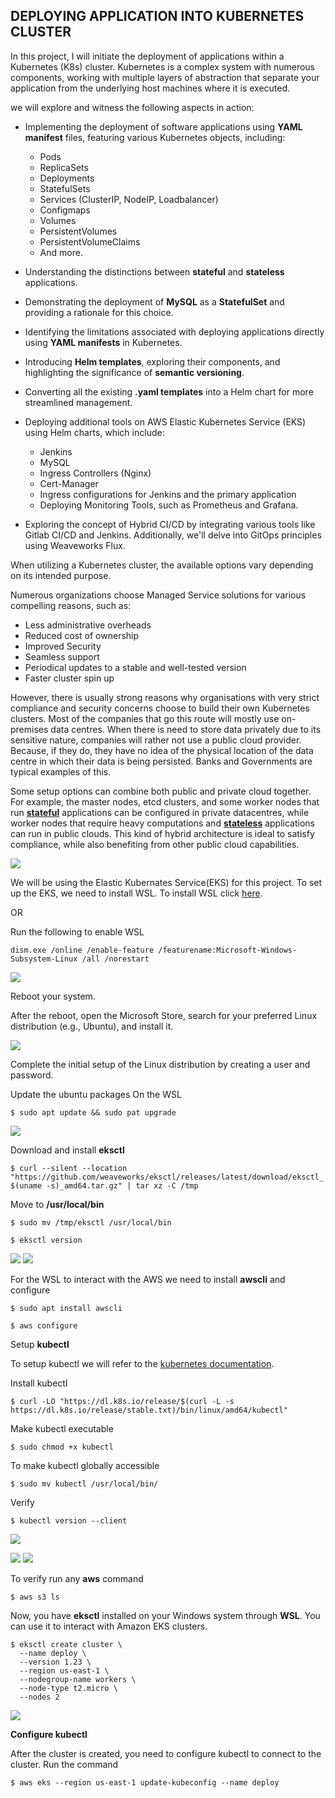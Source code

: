 ## __DEPLOYING APPLICATION INTO KUBERNETES CLUSTER__

In this project, I will initiate the deployment of applications within a Kubernetes (K8s) cluster. Kubernetes is a complex system with numerous components, working with multiple layers of abstraction that separate your application from the underlying host machines where it is executed.

we will explore and witness the following aspects in action:

- Implementing the deployment of software applications using __YAML manifest__ files, featuring various Kubernetes objects, including:
   - Pods
   - ReplicaSets
   - Deployments
   - StatefulSets
   - Services (ClusterIP, NodeIP, Loadbalancer)
   - Configmaps
   - Volumes
   - PersistentVolumes
   - PersistentVolumeClaims
   - And more.

- Understanding the distinctions between __stateful__ and __stateless__ applications.

- Demonstrating the deployment of __MySQL__ as a __StatefulSet__ and providing a rationale for this choice.

- Identifying the limitations associated with deploying applications directly using __YAML manifests__ in Kubernetes.

- Introducing __Helm templates__, exploring their components, and highlighting the significance of __semantic versioning__.

- Converting all the existing __.yaml templates__ into a Helm chart for more streamlined management.

- Deploying additional tools on AWS Elastic Kubernetes Service (EKS) using Helm charts, which include:
   - Jenkins
   - MySQL
   - Ingress Controllers (Nginx)
   - Cert-Manager
   - Ingress configurations for Jenkins and the primary application
   - Deploying Monitoring Tools, such as Prometheus and Grafana.

- Exploring the concept of Hybrid CI/CD by integrating various tools like Gitlab CI/CD and Jenkins. Additionally, we'll delve into GitOps principles using Weaveworks Flux.

When utilizing a Kubernetes cluster, the available options vary depending on its intended purpose.

Numerous organizations choose Managed Service solutions for various compelling reasons, such as:

- Less administrative overheads
- Reduced cost of ownership
- Improved Security
- Seamless support
- Periodical updates to a stable and well-tested version
- Faster cluster spin up

However, there is usually strong reasons why organisations with very strict compliance and security concerns choose to build their own Kubernetes clusters. Most of the companies that go this route will mostly use on-premises data centres. When there is need to store data privately due to its sensitive nature, companies will rather not use a public cloud provider. Because, if they do, they have no idea of the physical location of the data centre in which their data is being persisted. Banks and Governments are typical examples of this.

Some setup options can combine both public and private cloud together. For example, the master nodes, etcd clusters, and some worker nodes that run [__stateful__](https://www.techtarget.com/whatis/definition/stateful-app) applications can be configured in private datacentres, while worker nodes that require heavy computations and [__stateless__](https://www.redhat.com/en/topics/cloud-native-apps/stateful-vs-stateless) applications can run in public clouds. This kind of hybrid architecture is ideal to satisfy compliance, while also benefiting from other public cloud capabilities.

![](./images/arc.PNG)

We will be using the Elastic Kubernates Service(EKS) for this project. To set up the EKS, we need to install WSL. To install WSL click [here](https://learn.microsoft.com/en-us/windows/wsl/install).

OR

Run the following to enable WSL

`dism.exe /online /enable-feature /featurename:Microsoft-Windows-Subsystem-Linux /all /norestart`

![](./images/b.PNG)

Reboot your system.  

After the reboot, open the Microsoft Store, search for your preferred Linux distribution (e.g., Ubuntu), and install it.

![](./images/d.PNG)

Complete the initial setup of the Linux distribution by creating a user and password.

Update the ubuntu packages On the WSL

`$ sudo apt update && sudo pat upgrade`

![](./images/c.PNG)

Download and install __eksctl__

`$ curl --silent --location "https://github.com/weaveworks/eksctl/releases/latest/download/eksctl_$(uname -s)_amd64.tar.gz" | tar xz -C /tmp`

Move to __/usr/local/bin__

`$ sudo mv /tmp/eksctl /usr/local/bin`

`$ eksctl version`

![](./images/f.PNG)
![](./images/f1.PNG)

For the WSL to interact with the AWS we need to install __awscli__ and configure

`$ sudo apt install awscli`

`$ aws configure`


Setup __kubectl__

To setup kubectl we will refer to the [kubernetes documentation](https://kubernetes.io/docs/tasks/tools/install-kubectl-linux/#install-kubectl-binary-with-curl-on-linux).

Install kubectl

`$ curl -LO "https://dl.k8s.io/release/$(curl -L -s https://dl.k8s.io/release/stable.txt)/bin/linux/amd64/kubectl"`

Make kubectl executable

`$ sudo chmod +x kubectl`

To make kubectl globally accessible

`$ sudo mv kubectl /usr/local/bin/`

Verify

`$ kubectl version --client`

![](./images/kkk.PNG)

![](./images/g.PNG)
![](./images/g1.PNG)

To verify run any __aws__ command

`$ aws s3 ls`

Now, you have __eksctl__ installed on your Windows system through __WSL__. You can use it to interact with Amazon EKS clusters.

```
$ eksctl create cluster \
  --name deploy \
  --version 1.23 \
  --region us-east-1 \
  --nodegroup-name workers \
  --node-type t2.micro \
  --nodes 2
```
![](./images/ss.PNG)

__Configure kubectl__

After the cluster is created, you need to configure kubectl to connect to the cluster. Run the command

`$ aws eks --region us-east-1 update-kubeconfig --name deploy`












